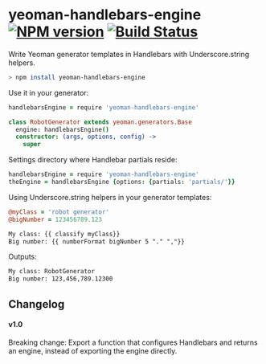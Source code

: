 yeoman-handlebars-engine [![NPM version](https://badge.fury.io/js/yeoman-handlebars-engine.png)](http://badge.fury.io/js/yeoman-handlebars-engine) [![Build Status](https://travis-ci.org/hurrymaplelad/yeoman-handlebars-engine.png)](https://travis-ci.org/hurrymaplelad/yeoman-handlebars-engine)
==============

Write Yeoman generator templates in Handlebars with Underscore.string helpers.

```sh
> npm install yeoman-handlebars-engine
```

Use it in your generator:
```coffee
handlebarsEngine = require 'yeoman-handlebars-engine'

class RobotGenerator extends yeoman.generators.Base
  engine: handlebarsEngine()
  constructor: (args, options, config) ->
    super
```

Settings directory where Handlebar partials reside:
```coffee
handlebarsEngine = require 'yeoman-handlebars-engine'
theEngine = handlebarsEngine {options: {partials: 'partials/'}}
```

Using Underscore.string helpers in your generator templates:
```coffee
@myClass = 'robot generator'
@bigNumber = 123456789.123

```

```html
My class: {{ classify myClass}}
Big number: {{ numberFormat bigNumber 5 "." ","}}

```

Outputs:
```html
My class: RobotGenerator
Big number: 123,456,789.12300

```


Changelog
---------

#### v1.0

Breaking change: Export a function that configures Handlebars and returns an engine, instead of exporting the engine directly.
